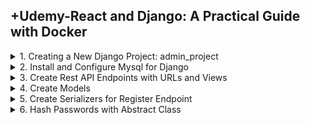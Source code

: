 ## +Udemy-React and Django: A Practical Guide with Docker

<details>
<summary>1. Creating a New Django Project: admin_project </summary>

# Creating a New Django Project: admin_project

## Install venv

```x
python -m venv venv
```

## Activate venv

```x
# venv\Scripts\activate
source venv/bin/activate
```

## Install Django

```x
python -m pip install Django
pip install django
pip install django==5.0
```

## Install Other Project Dependencies: djangorestframework, markdown, django-filter, mock, Pillow, mysqlclient, django-mysql, python-decouple

```x
pip install djangorestframework markdown django-filter mock pillow django-mysql python-decouple
```

```x
brew install mysql
xcode-select --install
pip install mysqlclient
```

## Get dependencies

```x
pip freeze
```

```x
asgiref==3.8.1
Django==5.0.6
django-filter==24.2
django-mysql==4.14.0
djangorestframework==3.15.2
Markdown==3.6
mock==5.1.0
mysqlclient==2.2.4
pillow==10.4.0
python-decouple==3.8
sqlparse==0.5.0
```

## Save Dependencies to Requirements.txt

```x
pip freeze > requirements.txt
```

## Install requirements from Requirements.txt

```x
pip install -r requirements.txt
```

## Deactivate a virtual environment

```x
deactivate
```

## Create Django Project

```x
django-admin startproject admin_project .
```

## Create Django App - users

```x
python manage.py startapp users_app
```

### src-AI-Software/my_projects/07_react_django_practical/admin_project/settings.py:

```py
# Application definition

INSTALLED_APPS = [
    'django.contrib.admin',
    'django.contrib.auth',
    'django.contrib.contenttypes',
    'django.contrib.sessions',
    'django.contrib.messages',
    'django.contrib.staticfiles',
    # apps
    'rest_framework',
    'users_app'
]
```

## Run Migrations

```x
python manage.py makemigrations
python manage.py migrate
```

## Start Local Server

```x
python manage.py runserver
```

```x
(venv) ➜  07_react_django_practical git:(main) ✗ python manage.py runserver
Watching for file changes with StatReloader
Performing system checks...

System check identified no issues (0 silenced).
July 10, 2024 - 19:44:10
Django version 5.0.7, using settings 'admin_project.settings'
Starting development server at http://127.0.0.1:8000/
Quit the server with CONTROL-C.
```

![image](https://github.com/omeatai/src-AI-Software/assets/32337103/e39eef9e-8179-4904-83ba-c12faed70e02)

# #END</details>

<details>
<summary>2. Install and Configure Mysql for Django </summary>

# Install and Configure Mysql for Django

## Install Xampp for MAC

## [https://www.apachefriends.org/download.html](https://www.apachefriends.org/download.html)

<img width="782" alt="image" src="https://github.com/omeatai/src-AI-Software/assets/32337103/86956fc2-76a0-494c-8737-3fc3129ab6a5">
<img width="782" alt="image" src="https://github.com/omeatai/src-AI-Software/assets/32337103/0af54b4b-e1f9-49b6-b789-8e0d81d716be">

### src-AI-Software/my_projects/07_react_django_practical/admin_project/settings.py:

```py
from decouple import config
from pathlib import Path

# Build paths inside the project like this: BASE_DIR / 'subdir'.
BASE_DIR = Path(__file__).resolve().parent.parent

# SECURITY WARNING: don't run with debug turned on in production!
DEBUG = True

ALLOWED_HOSTS = ['*']

# Application definition

INSTALLED_APPS = [
    'django.contrib.admin',
    'django.contrib.auth',
    'django.contrib.contenttypes',
    'django.contrib.sessions',
    'django.contrib.messages',
    'django.contrib.staticfiles',
    # apps
    'rest_framework',
    'users_app'
]

# Database
# https://docs.djangoproject.com/en/5.0/ref/settings/#databases

# DATABASES = {
#     'default': {
#         'ENGINE': 'django.db.backends.sqlite3',
#         'NAME': BASE_DIR / 'db.sqlite3',
#     }
# }


DATABASES = {
    'default': {
        'ENGINE': 'django.db.backends.mysql',
        'NAME': config('MYSQL_DATABASE'),
        'USER': config('MYSQL_USER'),
        'PASSWORD': config('MYSQL_PASSWORD'),
        'HOST': config('MYSQL_HOST', 'localhost'),
        'PORT': config('MYSQL_PORT', '3306'),
    }
}

```

### src-AI-Software/my_projects/07_react_django_practical/.env:

```py
# Django settings
SECRET_KEY=

# MySQL settings
MYSQL_DATABASE=django_admin
MYSQL_USER=root
MYSQL_PASSWORD=
MYSQL_HOST=127.0.0.1
MYSQL_PORT=3306
```

## Run Migrations

```x
python manage.py makemigrations
python manage.py migrate
```

## Create Super User

```x
python manage.py createsuperuser --email admin@gmail.com
```

## Run Django Server

```x
python manage.py runserver
```

![image](https://github.com/omeatai/src-AI-Software/assets/32337103/dee55471-f825-42a2-b179-916973cd6cfa)
![image](https://github.com/omeatai/src-AI-Software/assets/32337103/2ac4b996-2062-447c-9ff9-07becae9424c)
![image](https://github.com/omeatai/src-AI-Software/assets/32337103/a7e03e05-0c7e-469d-aa23-3a89186cfa87)
![image](https://github.com/omeatai/src-AI-Software/assets/32337103/d2c6896a-0b27-4a40-91b2-88119a0775d8)

<img width="1452" alt="image" src="https://github.com/omeatai/src-AI-Software/assets/32337103/fe94c7d6-9d4b-434b-82d9-b674bc0575d6">
<img width="1452" alt="image" src="https://github.com/omeatai/src-AI-Software/assets/32337103/6a9d93d1-2b36-458b-812c-87e8f8101a1f">

# #END</details>

<details>
<summary>3. Create Rest API Endpoints with URLs and Views </summary>

# Create Rest API Endpoints with URLs and Views

## src-AI-Software/my_projects/07_react_django_practical/admin_project/urls.py:

```py
"""
URL configuration for admin_project project.

The `urlpatterns` list routes URLs to views. For more information please see:
    https://docs.djangoproject.com/en/5.0/topics/http/urls/
Examples:
Function views
    1. Add an import:  from my_app import views
    2. Add a URL to urlpatterns:  path('', views.home, name='home')
Class-based views
    1. Add an import:  from other_app.views import Home
    2. Add a URL to urlpatterns:  path('', Home.as_view(), name='home')
Including another URLconf
    1. Import the include() function: from django.urls import include, path
    2. Add a URL to urlpatterns:  path('blog/', include('blog.urls'))
"""
from django.contrib import admin
from django.urls import path, include

urlpatterns = [
    path('admin/', admin.site.urls),
    path('api/v1/', include('users_app.urls')),
]

```

### src-AI-Software/my_projects/07_react_django_practical/users_app/urls.py:

```py
from django.urls import path
from . import views

urlpatterns = [
    path('', views.hello, name='hello'),
]

```

### src-AI-Software/my_projects/07_react_django_practical/users_app/views.py:

```py
from django.shortcuts import render
from rest_framework.decorators import api_view
from rest_framework.response import Response


@api_view(['GET', 'POST'])
def hello(request):
    if request.method == 'GET':
        return Response('This is the GET EndPoint')
        # return render(request, 'index.html')
    elif request.method == 'POST':
        return Response('This is the POST EndPoint')


```

![image](https://github.com/omeatai/src-AI-Software/assets/32337103/c181d371-f711-40a0-9a0e-fc82ec8d9199)

<img width="1400" alt="image" src="https://github.com/omeatai/src-AI-Software/assets/32337103/26bc0cd7-3b32-41dd-99a0-d152cfb1e58d">
<img width="1400" alt="image" src="https://github.com/omeatai/src-AI-Software/assets/32337103/17b999be-5a77-4270-a94d-32110a52e8cd">
<img width="1408" alt="image" src="https://github.com/omeatai/src-AI-Software/assets/32337103/7c8aae14-f9f3-44b3-b08d-b5f1e5834270">

# #END</details>

<details>
<summary>4. Create Models </summary>

# Create Models

### src-AI-Software/my_projects/07_react_django_practical/user/models.py:

```py
from django.db import models


class User(models.Model):
    first_name = models.CharField(max_length=200)
    last_name = models.CharField(max_length=200)
    email = models.EmailField(max_length=200, unique=True)
    password = models.CharField(max_length=200)
    created_at = models.DateTimeField(auto_now_add=True)
    updated_at = models.DateTimeField(auto_now=True)

    class Meta:
        verbose_name_plural = 'Users'
        verbose_name = 'User'

    def __str__(self):
        return "{} {}".format(self.first_name, self.last_name)

```

### src-AI-Software/my_projects/07_react_django_practical/user/urls.py:

```py
from django.urls import path
from . import views

urlpatterns = [
    path('', views.members, name='members'),
]

```

### src-AI-Software/my_projects/07_react_django_practical/user/views.py:

```py
from django.shortcuts import render
from rest_framework.decorators import api_view
from rest_framework.response import Response
from .models import Member


@api_view(['GET', 'POST'])
def members(request):
    if request.method == 'GET':
        members = Member.objects.all()
        context = {
            'members': members
        }
        return Response(context)

    elif request.method == 'POST':
        return Response('This is the POST EndPoint')

```



### src-AI-Software/my_projects/07_react_django_practical/user/admin.py:

```py
from django.contrib import admin
from . import models


class MemberAdmin(admin.ModelAdmin):
    list_display = ['first_name', 'last_name',
                    'email', 'created_at', 'updated_at']
    search_fields = ['first_name', 'last_name', 'email']
    list_filter = ['created_at', 'updated_at']
    list_per_page = 10


admin.site.register(models.Member, MemberAdmin)

```

## Run Migrations

```py
python manage.py makemigrations
python manage.py migrate
```

![image](https://github.com/omeatai/src-AI-Software/assets/32337103/5eff4ac2-4b2e-4900-8cdb-d172602e5c9a)
![image](https://github.com/omeatai/src-AI-Software/assets/32337103/dfda5768-dd5b-4e5c-a14a-ab69bd82a57e)
![image](https://github.com/omeatai/src-AI-Software/assets/32337103/1c00336a-dcd8-4d59-8628-db16d3cee5f9)

# #END</details>

<details>
<summary>5. Create Serializers for Register Endpoint </summary>

# Create Serializers for Register Endpoint

### src-AI-Software/my_projects/07_react_django_practical/user/models.py:

```py
from django.db import models


class Member(models.Model):
    first_name = models.CharField(max_length=200)
    last_name = models.CharField(max_length=200)
    email = models.EmailField(max_length=200, unique=True)
    password = models.CharField(max_length=200)
    created_at = models.DateTimeField(auto_now_add=True)
    updated_at = models.DateTimeField(auto_now=True)

    class Meta:
        verbose_name_plural = 'Members'
        verbose_name = 'Member'

    def __str__(self):
        return "{} {}".format(self.first_name, self.last_name)

```

### src-AI-Software/my_projects/07_react_django_practical/user/urls.py:

```py
from django.urls import path
from . import views

urlpatterns = [
    path('', views.members, name='members'),
    path('register', views.register, name='register'),
]

```

### src-AI-Software/my_projects/07_react_django_practical/user/views.py:

```py
from django.shortcuts import render
from rest_framework import exceptions
from rest_framework.decorators import api_view
from rest_framework.response import Response
from .models import Member
from .serializers import MemberSerializer


@api_view(['POST'])
def register(request):
    data = request.data
    if data['password'] != data['password_confirm']:
        raise exceptions.ValidationError('Passwords do not match')

    if Member.objects.filter(email=data['email']).exists():
        raise exceptions.ValidationError('Email already exists')

    serializer = MemberSerializer(data=data)
    serializer.is_valid(raise_exception=True)
    serializer.save()
    return Response(serializer.data)

    # member = Member.objects.create(
    #     first_name=data['first_name'],
    #     last_name=data['last_name'],
    #     email=data['email'],
    #     password=data['password']
    # )
    # return Response('Member was created successfully')


@api_view(['GET'])
def members(request):
    if request.method == 'GET':
        members = Member.objects.all()
        serializer = MemberSerializer(members, many=True)
        context = {
            'members': serializer.data
        }
        return Response(context)

```

### src-AI-Software/my_projects/07_react_django_practical/user/serializers.py:

```py
from rest_framework import serializers
from .models import Member


class MemberSerializer(serializers.ModelSerializer):

    password_confirm = serializers.CharField(
        style={'input_type': 'password'}, write_only=True)

    class Meta:
        model = Member
        fields = ['id', 'first_name', 'last_name',
                  'email', 'password', 'password_confirm']  # '__all__'
        extra_kwargs = {
            'password': {'write_only': True}
        }

    def create(self, validated_data):
        password = validated_data.pop('password')
        password_confirm = validated_data.pop('password_confirm')

        if password != password_confirm:
            raise serializers.ValidationError("Passwords do not match")

        member = Member.objects.create(**validated_data)
        # member.set_password(password) # Need to hash Password
        member.save()
        return member

    def update(self, instance, validated_data):
        password = validated_data.pop('password', None)
        password_confirm = validated_data.pop('password_confirm', None)

        if password and password_confirm and password != password_confirm:
            raise serializers.ValidationError("Passwords do not match")

        for key, value in validated_data.items():
            setattr(instance, key, value)

        if password:
            instance.set_password(password)

        instance.save()
        return instance

```

![image](https://github.com/omeatai/src-AI-Software/assets/32337103/a95ce0a8-744f-4d4a-8f61-dcbdb4a79683)
![image](https://github.com/omeatai/src-AI-Software/assets/32337103/779e85ca-4317-4b46-8779-8460b6663229)
![image](https://github.com/omeatai/src-AI-Software/assets/32337103/a1aa15c0-329a-46d6-9eea-8cb763af89fd)

![image](https://github.com/omeatai/src-AI-Software/assets/32337103/7ddce496-b473-4799-8c20-2c7cced3e10e)

<img width="1400" alt="image" src="https://github.com/omeatai/src-AI-Software/assets/32337103/316a6f68-bc56-4500-a74d-37321e055a63">

![image](https://github.com/omeatai/src-AI-Software/assets/32337103/10fa3077-f94f-46e9-a0b7-0a235eed5da2)

# #END</details>

<details>
<summary>6. Hash Passwords with Abstract Class </summary>

# Hash Passwords with Abstract Class


```py

```

```py

```

```py

```

```py

```

```py

```

```py

```

```py

```

```py

```

```py

```

```py

```

```py

```

```py

```

# #END</details>
